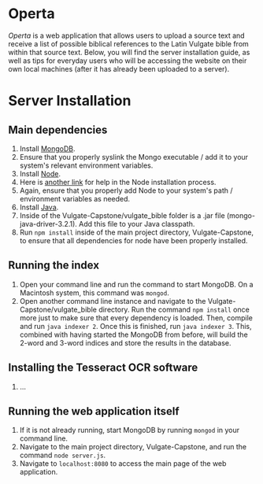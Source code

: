 # Operta

*Operta* is a web application that allows users to upload a source text and receive a list of possible biblical references to the Latin Vulgate bible from within that source text.  Below, you will find the server installation guide, as well as tips for everyday users who will be accessing the website on their own local machines (after it has already been uploaded to a server).

# Server Installation

## Main dependencies
1. Install [MongoDB](https://www.mongodb.com/download-center?jmp=nav#community).
  1. Ensure that you properly syslink the Mongo executable / add it to your system's relevant environment variables.
2. Install [Node](https://nodejs.org/en/).
  1. Here is [another link](https://docs.npmjs.com/getting-started/installing-node) for help in the Node installation process.
  2. Again, ensure that you properly add Node to your system's path / environment variables as needed.
3. Install [Java](http://www.oracle.com/technetwork/java/javase/downloads/index.html).
4. Inside of the Vulgate-Capstone/vulgate_bible folder is a .jar file (mongo-java-driver-3.2.1).  Add this file to your Java classpath.
5. Run `npm install` inside of the main project directory, Vulgate-Capstone, to ensure that all dependencies for node have been properly installed.

## Running the index
1. Open your command line and run the command to start MongoDB.  On a Macintosh system, this command was `mongod`.
2. Open another command line instance and navigate to the Vulgate-Capstone/vulgate_bible directory.  Run the command `npm install` once more just to make sure that every dependency is loaded.  Then, compile and run `java indexer 2`.  Once this is finished, run `java indexer 3`.  This, combined with having started the MongoDB from before, will build the 2-word and 3-word indices and store the results in the database.

## Installing the Tesseract OCR software
1. ...

## Running the web application itself
1. If it is not already running, start MongoDB by running `mongod` in your command line.
2. Navigate to the main project directory, Vulgate-Capstone, and run the command `node server.js`.
3. Navigate to `localhost:8080` to access the main page of the web application.
